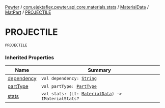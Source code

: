 [Pewter](../../../index.md) / [com.ejektaflex.pewter.api.core.materials.stats](../../index.md) / [MaterialData](../index.md) / [MatPart](index.md) / [PROJECTILE](./-p-r-o-j-e-c-t-i-l-e.md)

# PROJECTILE

`PROJECTILE`

### Inherited Properties

| Name | Summary |
|---|---|
| [dependency](dependency.md) | `val dependency: `[`String`](https://kotlinlang.org/api/latest/jvm/stdlib/kotlin/-string/index.html) |
| [partType](part-type.md) | `val partType: `[`PartType`](../-part-type/index.md) |
| [stats](stats.md) | `val stats: (it: `[`MaterialData`](../index.md)`) -> IMaterialStats?` |
